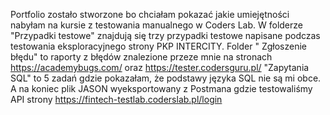 Portfolio zostało stworzone bo chciałam pokazać jakie umiejętności nabyłam na kursie z testowania manualnego w Coders Lab.
W folderze "Przypadki testowe" znajdują się trzy przypadki testowe napisane podczas testowania eksploracyjnego strony PKP INTERCITY. 
Folder " Zgłoszenie błędu" to raporty z błędów znalezione przeze mnie na stronach https://academybugs.com/ oraz https://tester.codersguru.pl/
"Zapytania SQL" to 5 zadań gdzie pokazałam, że podstawy języka SQL nie są mi obce.
A na koniec plik JASON wyeksportowany z Postmana gdzie testowaliśmy API strony https://fintech-testlab.coderslab.pl/login
